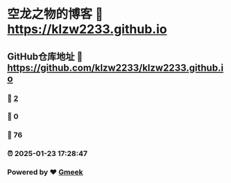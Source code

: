 # 空龙之物的博客 :link: https://klzw2233.github.io 
## GitHub仓库地址 :link: https://github.com/klzw2233/klzw2233.github.io
### :page_facing_up: [2](https://klzw2233.github.io/tag.html) 
### :speech_balloon: 0 
### :hibiscus: 76 
### :alarm_clock: 2025-01-23 17:28:47 
### Powered by :heart: [Gmeek](https://github.com/Meekdai/Gmeek)

